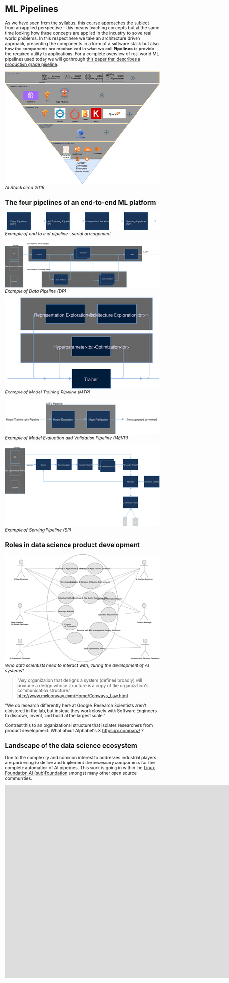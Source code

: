 # ML Pipelines 

As we have seen from the syllabus, this course approaches the subject from an applied perspective - this means teaching concepts but at the same time looking how these concepts are applied in the industry to solve real world problems. In this respect here we take an architecture driven approach, presenting the components in a form of a software stack but also how the components are mechanized in what we call **Pipelines** to provide the required utility to applications. For a complete overview of real world ML pipelines used today we will go through [this paper that describes a production grade pipeline](http://stevenwhang.com/tfx_paper.pdf).

![AI stack](images/ai-stack.png)*AI Stack circa 2019*

## The four pipelines of an end-to-end ML platform

![E2E ML Pipeline](images/acumos-E2E.svg)
*Example of end to end pipeline - serial arrangement*

![Data Pipeline](images/acumos-DP1.svg)
*Example of Data Pipeline (DP)*

![Model Training Pipeline](images/acumos-MTP.svg)
*Example of Model Training Pipeline (MTP)*

![Model Evaluation and Validation Pipeline](images/acumos-MEVP.svg)
*Example of Model Evaluation and Validation Pipeline (MEVP)*

![Serving Pipeline](images/acumos-SP.svg)
*Example of Serving Pipeline (SP)*

## Roles in data science product development

![Data scientists and other actors](images/acumos-actors.svg)
*Who data scientists need to interact with, during the development of AI systems?*

> "Any organization that designs a system (defined broadly) will produce a design whose structure is a copy of the organization's communication structure." http://www.melconway.com/Home/Conways_Law.html

"We do research differently here at Google. Research Scientists aren't cloistered in the lab, but instead they work closely with Software Engineers to discover, invent, and build at the largest scale."

Contrast this to an organizational structure that isolates researchers from product development.  What about Alphabet's X https://x.company/ ?

## Landscape of the data science ecosystem

Due to the complexity and common interest to addresses industrial players are partnering to define and implement the necessary components for the complete automation of AI pipelines.  This work is going in within the [Linux Foundation AI (sub)Foundation](https://landscape.lfai.foundation/) amongst many other open source communities.

<section class="bg-apple">
              <div class="wrap">
          <iframe width="2120" height="630" src="https://landscape.lfai.foundation/" frameborder="0" allowfullscreen></iframe>
          </div>
</section>

